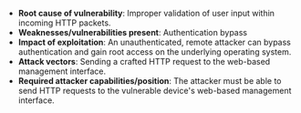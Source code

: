 - **Root cause of vulnerability**: Improper validation of user input within incoming HTTP packets.
- **Weaknesses/vulnerabilities present**: Authentication bypass
- **Impact of exploitation**: An unauthenticated, remote attacker can bypass authentication and gain root access on the underlying operating system.
- **Attack vectors**: Sending a crafted HTTP request to the web-based management interface.
- **Required attacker capabilities/position**: The attacker must be able to send HTTP requests to the vulnerable device's web-based management interface.